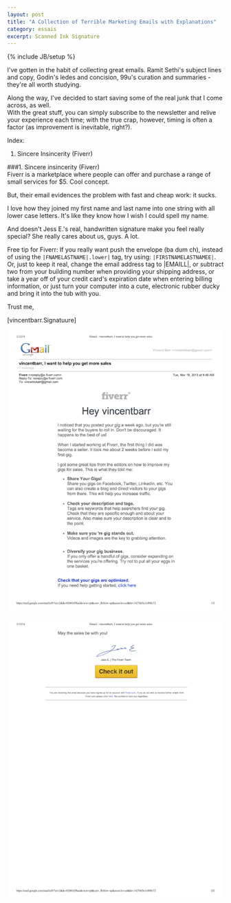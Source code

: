 ```yaml
---
layout: post
title: "A Collection of Terrible Marketing Emails with Explanations"
category: essais
excerpt: Scanned Ink Signature
---
```

{% include JB/setup %}

I've gotten in the habit of collecting great emails. Ramit Sethi's subject lines and copy, Godin's ledes and concision, 99u's curation and summaries - they're all worth studying.  

Along the way, I've decided to start saving some of the real junk that I come across, as well.  
With the great stuff, you can simply subscribe to the newsletter and relive your experience each time; with the true crap, however, timing is often a factor (as improvement is inevitable, right?). 

Index:
1. Sincere Insincerity (Fiverr)  

###1. Sincere insincerity (Fiverr)  
Fiverr is a marketplace where people can offer and purchase a range of small services for $5. Cool concept.  

But, their email evidences the problem with fast and cheap work: it sucks.  

I love how they joined my first name and last name into one string with all lower case letters. It's like they know how I wish I could spell my name.

And doesn't Jess E.'s real, handwritten signature make you feel really special? She really cares about us, guys. A lot.  

Free tip for Fiverr: If you really want push the envelope (ba dum ch), instead of using the <code>|FNAMELASTNAME|.lower|</code> tag, try using: <code>|FIRSTNAMELASTNAMEE|</code>. Or, just to keep it real, change the email address tag to |EMAILL|, or subtract two from your building number when providing your shipping address, or take a year off of your credit card's expiration date when entering billing information, or just turn your computer into a cute, electronic rubber ducky and bring it into the tub with you.  

Trust me,  

[vincentbarr.Signatuure]

![The opening of a terrible Fiverr email](/assets/images/bad-fiverr-email1.png)  

![The closing of a terrible Fiverr email](/assets/images/bad-fiverr-email2.png)  
